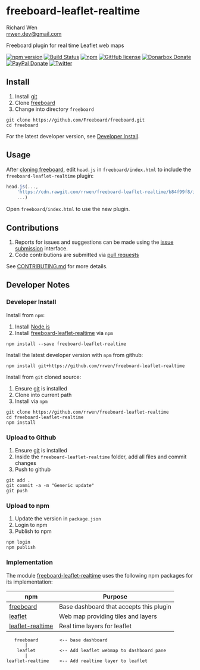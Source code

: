 # freeboard-leaflet-realtime

Richard Wen  
rrwen.dev@gmail.com  

Freeboard plugin for real time Leaflet web maps

[![npm version](https://badge.fury.io/js/freeboard-leaflet-realtime.svg)](https://badge.fury.io/js/freeboard-leaflet-realtime)
[![Build Status](https://travis-ci.org/rrwen/freeboard-leaflet-realtime.svg?branch=master)](https://travis-ci.org/rrwen/freeboard-leaflet-realtime)
[![npm](https://img.shields.io/npm/dt/freeboard-leaflet-realtime.svg)](https://www.npmjs.com/package/freeboard-leaflet-realtime)
[![GitHub license](https://img.shields.io/github/license/rrwen/freeboard-leaflet-realtime.svg)](https://github.com/rrwen/freeboard-leaflet-realtime/blob/master/LICENSE)
[![Donarbox Donate](https://img.shields.io/badge/donate-Donarbox-yellow.svg)](https://donorbox.org/rrwen)
[![PayPal Donate](https://img.shields.io/badge/donate-PayPal-yellow.svg)](https://www.paypal.com/cgi-bin/webscr?cmd=_s-xclick&hosted_button_id=NQNSAHK5X46D2)
[![Twitter](https://img.shields.io/twitter/url/https/github.com/rrwen/freeboard-leaflet-realtime.svg?style=social)](https://twitter.com/intent/tweet?text=Freeboard%20plugin%20for%20real%20time%20Leaflet%20web%20maps:%20https%3A%2F%2Fgithub.com%2Frrwen%2Ffreeboard-leaflet-realtime%20%23nodejs%20%23npm)

## Install

1. Install [git](https://git-scm.com/)
2. Clone [freeboard](https://github.com/Freeboard/freeboard)
3. Change into directory `freeboard`

```
git clone https://github.com/Freeboard/freeboard.git
cd freeboard
```

For the latest developer version, see [Developer Install](#developer-install).

## Usage

After [cloning freeboard](#install), edit `head.js` in `freeboard/index.html` to include the `freeboard-leaflet-realtime` plugin:

```javascript
head.js(...,
	'https://cdn.rawgit.com/rrwen/freeboard-leaflet-realtime/b84f99f8/index.js',
	...)
```

Open `freeboard/index.html` to use the new plugin.

## Contributions

1. Reports for issues and suggestions can be made using the [issue submission](https://github.com/rrwen/freeboard-leaflet-realtime/issues) interface.
2. Code contributions are submitted via [pull requests](https://github.com/rrwen/freeboard-leaflet-realtime/pulls)

See [CONTRIBUTING.md](CONTRIBUTING.md) for more details.

## Developer Notes

### Developer Install

Install from `npm`:

1. Install [Node.js](https://nodejs.org/en/)
2. Install [freeboard-leaflet-realtime](https://www.npmjs.com/package/freeboard-leaflet-realtime) via `npm`

```
npm install --save freeboard-leaflet-realtime
```

Install the latest developer version with `npm` from github:

```
npm install git+https://github.com/rrwen/freeboard-leaflet-realtime
```
  
Install from `git` cloned source:

1. Ensure [git](https://git-scm.com/) is installed
2. Clone into current path
3. Install via `npm`

```
git clone https://github.com/rrwen/freeboard-leaflet-realtime
cd freeboard-leaflet-realtime
npm install
```

### Upload to Github

1. Ensure [git](https://git-scm.com/) is installed
2. Inside the `freeboard-leaflet-realtime` folder, add all files and commit changes
3. Push to github

```
git add .
git commit -a -m "Generic update"
git push
```

### Upload to npm

1. Update the version in `package.json`
2. Login to npm
3. Publish to npm

```
npm login
npm publish
```

### Implementation

The module [freeboard-leaflet-realtime](https://www.npmjs.com/package/freeboard-leaflet-realtime) uses the following npm packages for its implementation:

npm | Purpose
--- | ---
[freeboard](https://www.npmjs.com/package/freeboard) | Base dashboard that accepts this plugin
[leaflet](http://leafletjs.com/) | Web map providing tiles and layers
[leaflet-realtime](https://www.npmjs.com/package/leaflet-realtime) | Real time layers for leaflet


```
   freeboard        <-- base dashboard
       |
    leaflet         <-- Add leaflet webmap to dashboard pane
       |
leaflet-realtime    <-- Add realtime layer to leaflet
```
